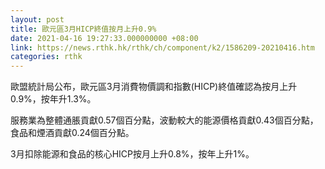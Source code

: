 ```yaml
---
layout: post
title: 歐元區3月HICP終值按月上升0.9%　
date: 2021-04-16 19:27:33.000000000 +08:00
link: https://news.rthk.hk/rthk/ch/component/k2/1586209-20210416.htm
categories: rthk
---
```


歐盟統計局公布，歐元區3月消費物價調和指數(HICP)終值確認為按月上升0.9%，按年升1.3%。

服務業為整體通脹貢獻0.57個百分點，波動較大的能源價格貢獻0.43個百分點，食品和煙酒貢獻0.24個百分點。

3月扣除能源和食品的核心HICP按月上升0.8%，按年上升1%。
